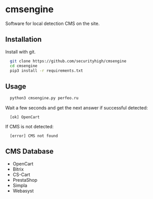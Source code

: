 
# cmsengine

Software for local detection CMS on the site.
## Installation

Install with git.

```bash
  git clone https://github.com/securityhigh/cmsengine
  cd cmsengine
  pip3 install -r requirements.txt
```
    
## Usage

```bash
  python3 cmsengine.py perfeo.ru
```

Wait a few seconds and get the next answer if successful detected:
```
  [ok] OpenCart
```

If CMS is not detected:
```
  [error] CMS not found
```
## CMS Database
- OpenCart
- Bitrix
- CS-Cart
- PrestaShop
- Simpla
- Webasyst
